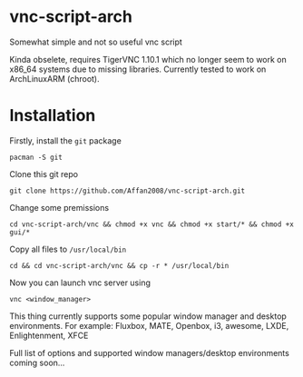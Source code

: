 # vnc-script-arch
Somewhat simple and not so useful vnc script

Kinda obselete, requires TigerVNC 1.10.1 which no longer seem to work on x86_64 systems due to missing libraries.
Currently tested to work on ArchLinuxARM (chroot).

# Installation
Firstly, install the ```git``` package

```pacman -S git```

Clone this git repo

```git clone https://github.com/Affan2008/vnc-script-arch.git```

Change some premissions

```cd vnc-script-arch/vnc && chmod +x vnc && chmod +x start/* && chmod +x gui/*```

Copy all files to ```/usr/local/bin```

```cd && cd vnc-script-arch/vnc && cp -r * /usr/local/bin```

Now you can launch vnc server using

```vnc <window_manager>```

This thing currently supports some popular window manager and desktop environments.
For example: Fluxbox, MATE, Openbox, i3, awesome, LXDE, Enlightenment, XFCE

Full list of options and supported window managers/desktop environments coming soon... 
